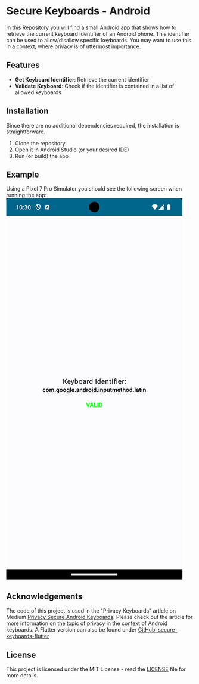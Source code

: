 # Secure Keyboards - Android
In this Repository you will find a small Android app that shows how to retrieve the current keyboard identifier of an Android phone. This identifier can be used to allow/disallow specific keyboards. You may want to use this in a context, where privacy is of uttermost importance.

## Features
- **Get Keyboard Identifier**: Retrieve the current identifier
- **Validate Keyboard**: Check if the identifier is contained in a list of allowed keyboards

## Installation
Since there are no additional dependencies required, the installation is straightforward.
1. Clone the repository
2. Open it in Android Studio (or your desired IDE)
3. Run (or build) the app

## Example
Using a Pixel 7 Pro Simulator you should see the following screen when running the app:
![Screenshot of the Keyboard Validation Screen](documentation/screenshots/secure_keyboards_android_pixel_7.png)

## Acknowledgements
The code of this project is used in the "Privacy Keyboards" article on Medium [Privacy Secure Android Keyboards](https://medium.com/@mobile_44538/privacy-secure-android-keyboards-b11b322ffa41). Please check out the article for more information on the topic of privacy in the context of Android keyboards.
A Flutter version can also be found under [GitHub: secure-keyboards-flutter](https://github.com/EXXETA/secure-keyboards-flutter)

## License
This project is licensed under the MIT License - read the [LICENSE](LICENSE) file for more details.
